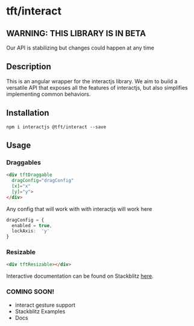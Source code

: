 
# tft/interact

## WARNING: THIS LIBRARY IS IN BETA
Our API is stabilizing but changes could happen at any time

## Description
This is an angular wrapper for the interactjs library. We aim to build a versatile API that exposes all the features of interactjs, but also simplifies implementing common behaviors.

## Installation

`npm i interactjs @tft/interact --save`

## Usage

### Draggables

```html
<div tftDraggable
  dragConfig="dragConfig"
  [x]="x"
  [y]="y">
</div>
```

Any config that will work with with interactjs will work here
```ts
dragConfig = {
  enabled = true,
  lockAxis:  'y'
}
```
### Resizable

```html
<div tftResizable></div>
```

Interactive documentation can be found on Stackblitz [here](https://stackblitz.com/github/nayfin/tft-documentation).

### COMING SOON!
- interact gesture support
- Stackblitz Examples
- Docs